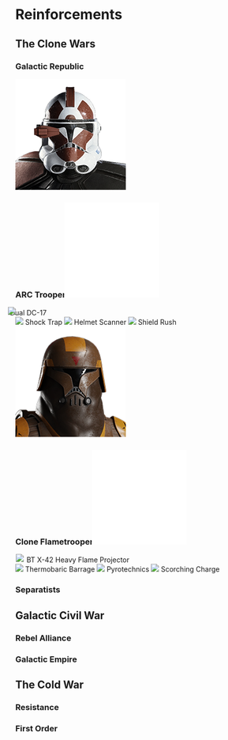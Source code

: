 # Reinforcements

## The Clone Wars

### Galactic Republic

<div class="reinforcement">
  <img class="portrait" class="no-lb" src="../../assets/portraits/reinforcements/Portrait_ARCTrooper.png">
  <div class="text">
    <h3>
      <strong>ARC Trooper</strong>
      <a class="reinforcement-class" style="margin-left: -0.4em;"  data-text="Infiltrator">
        <img class="reinforcement-type" class="no-lb" src="../../assets/abilities/reinfocements/Class_Infiltrator.svg">
      </a>
    </h3>
    <a style="cursor: default;">
      <img class="reinforcement-weapon" class="no-lb" style="margin-right: -1.1em; margin-left: -1.1em; transform: translateY(-1px);" src="../../assets/abilities/reinfocements/arctrooper/Weapons_ARCDC-17Dual.svg">
      <span class="ability-name">Dual DC-17</span>
    </a>
    <div>
    <a class="ability-item" data-text="Deploy a device that electrocutes enemies on detonation and pushes them away from the blast area.">
      <img class="ability" class="no-lb" src="../../assets/abilities/reinfocements/arctrooper/ARC_ShockTrap.svg">
      <span class="ability-name">Shock Trap</span>
    </a><a class="ability-item" data-text="Activate your rangefinder to scan the vicinity for enemies.">
      <img class="ability" class="no-lb" src="../../assets/abilities/reinfocements/arctrooper/ARC_Scanner.svg">
      <span class="ability-name">Helmet Scanner</span>
    </a><a class="ability-item" data-text="Boosts your sprint speed. Defeating enemies will briefly generate bonus health.">
      <img class="ability" class="no-lb" src="../../assets/abilities/reinfocements/arctrooper/ARC_ShieldRush.svg">
      <span class="ability-name">Shield Rush</span>
    </a>
    </div>
  </div>
</div>

<br style="display: block; content: ''; margin-top: 0;">

<div class="reinforcement">
  <img class="portrait" class="no-lb" src="../../assets/portraits/reinforcements/Portrait_CloneFlametrooper.png">
  <div class="text">
    <h3>
      <strong>Clone Flametrooper</strong>
      <a class="reinforcement-class" style="margin-left: -0.4em;"  data-text="Enforcer">
        <img class="reinforcement-type" class="no-lb" src="../../assets/abilities/reinfocements/Class_Enforcer.svg">
      </a>
    </h3>
    <a style="cursor: default;">
      <img class="reinforcement-weapon" class="no-lb" style="margin-right: 0.1em; margin-left: 0.1em; transform: translateY(-1px);" src="../../assets/abilities/reinfocements/cloneflametrooper/Weapons_CloneFlamethrower.svg">
      <span class="ability-name">BT X-42 Heavy Flame Projector</span>
    </a>
    <div>
    <a class="ability-item" data-text="Toggle the BT X-42 into a charge-up, burst-fire explosive projectile launcher for increased range and indirect fire capabilities.">
      <img class="ability" class="no-lb" src="../../assets/abilities/reinfocements/cloneflametrooper/CloneFlametrooper_Toggle.svg">
      <span class="ability-name">Thermobaric Barrage</span>
    </a><a class="ability-item" data-text="Instantly cool the BT X-42 and recieve bonus health for the duration of the ability.">
      <img class="ability" class="no-lb" src="../../assets/abilities/reinfocements/cloneflametrooper/CloneFlametrooper_DefensiveStance.svg">
      <span class="ability-name">Pyrotechnics</span>
    </a><a class="ability-item" data-text="Lay down a trail of fire as you charge forth. Slam into the enemy while charging to knock them down.">
      <img class="ability" class="no-lb" src="../../assets/abilities/reinfocements/cloneflametrooper/CloneFlametrooper_Charge.svg">
      <span class="ability-name">Scorching Charge</span>
    </a>
    </div>
  </div>
</div>

### Separatists

## Galactic Civil War

### Rebel Alliance

### Galactic Empire


## The Cold War

### Resistance

### First Order